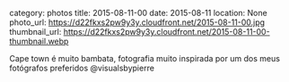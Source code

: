 category: photos 
title: 2015-08-11-00
date: 2015-08-11
location: None
photo_url: https://d22fkxs2pw9y3y.cloudfront.net/2015-08-11-00.jpg
thumbnail_url: https://d22fkxs2pw9y3y.cloudfront.net/2015-08-11-00-thumbnail.webp

Cape town é muito bambata, fotografia muito inspirada por um dos meus fotógrafos preferidos @visualsbypierre 